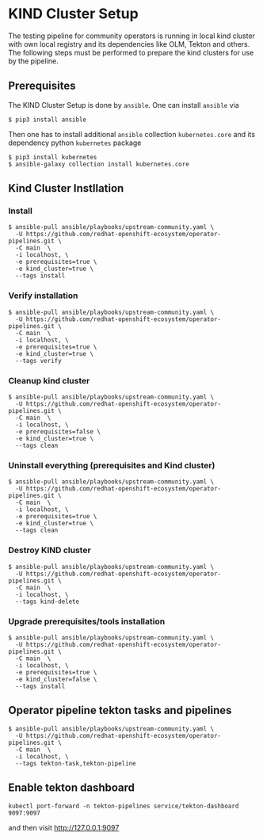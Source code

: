 # KIND Cluster Setup

The testing pipeline for community operators is running in local kind cluster with own local registry and its dependencies like OLM, Tekton and others. The following steps must be performed
to prepare the kind clusters for use by the pipeline. 

## Prerequisites
The KIND Cluster Setup is done by `ansible`. One can install `ansible` via 
```
$ pip3 install ansible
```
Then one has to install additional `ansible` collection `kubernetes.core` and its dependency python `kubernetes` package
```
$ pip3 install kubernetes
$ ansible-galaxy collection install kubernetes.core
```

## Kind Cluster Instllation

### Install
```
$ ansible-pull ansible/playbooks/upstream-community.yaml \
  -U https://github.com/redhat-openshift-ecosystem/operator-pipelines.git \
  -C main  \
  -i localhost, \
  -e prerequisites=true \ 
  -e kind_cluster=true \
  --tags install
```

### Verify installation
```
$ ansible-pull ansible/playbooks/upstream-community.yaml \
  -U https://github.com/redhat-openshift-ecosystem/operator-pipelines.git \
  -C main  \
  -i localhost, \
  -e prerequisites=true \ 
  -e kind_cluster=true \
  --tags verify 
```

### Cleanup kind cluster

```
$ ansible-pull ansible/playbooks/upstream-community.yaml \
  -U https://github.com/redhat-openshift-ecosystem/operator-pipelines.git \
  -C main  \
  -i localhost, \
  -e prerequisites=false \
  -e kind_cluster=true \
  --tags clean 
```

### Uninstall everything (prerequisites and Kind cluster)
```
$ ansible-pull ansible/playbooks/upstream-community.yaml \
  -U https://github.com/redhat-openshift-ecosystem/operator-pipelines.git \
  -C main  \
  -i localhost, \
  -e prerequisites=true \
  -e kind_cluster=true \
  --tags clean 
```

### Destroy KIND cluster

```
$ ansible-pull ansible/playbooks/upstream-community.yaml \
  -U https://github.com/redhat-openshift-ecosystem/operator-pipelines.git \
  -C main  \
  -i localhost, \
  --tags kind-delete
```

### Upgrade prerequisites/tools installation
```
$ ansible-pull ansible/playbooks/upstream-community.yaml \
  -U https://github.com/redhat-openshift-ecosystem/operator-pipelines.git \
  -C main  \
  -i localhost, \
  -e prerequisites=true \ 
  -e kind_cluster=false \
  --tags install
```

## Operator pipeline tekton tasks and pipelines

```
$ ansible-pull ansible/playbooks/upstream-community.yaml \
  -U https://github.com/redhat-openshift-ecosystem/operator-pipelines.git \
  -C main  \
  -i localhost, \
  --tags tekton-task,tekton-pipeline
```

## Enable tekton dashboard
```
kubectl port-forward -n tekton-pipelines service/tekton-dashboard 9097:9097
```
and then visit http://127.0.0.1:9097